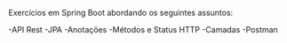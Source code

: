 Exercícios em Spring Boot abordando os seguintes assuntos:

-API Rest
-JPA
-Anotações
-Métodos e Status HTTP
-Camadas
-Postman
